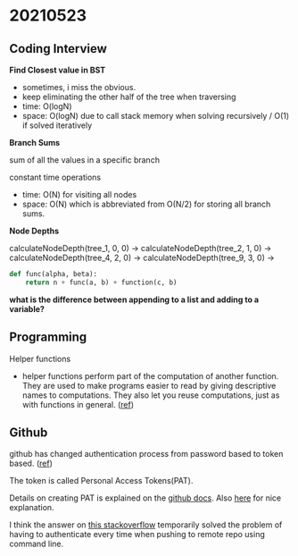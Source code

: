 # 20210523

## Coding Interview

**Find Closest value in BST**

- sometimes, i miss the obvious. 
- keep eliminating the other half of the tree when traversing 
- time: O(logN)
- space: O(logN) due to call stack memory when solving recursively / O(1) if solved iteratively 

**Branch Sums**

sum of all the values in a specific branch

constant time operations 

- time: O(N) for visiting all nodes
- space: O(N) which is abbreviated from O(N/2) for storing all branch sums. 

**Node Depths**

calculateNodeDepth(tree_1, 0, 0) -> calculateNodeDepth(tree_2, 1, 0) -> calculateNodeDepth(tree_4, 2, 0) -> calculateNodeDepth(tree_9, 3, 0) -> 

```python
def func(alpha, beta):
	return n + func(a, b) + function(c, b)

```

**what is the difference between appending to a list and adding to a variable?**



## Programming

Helper functions

- helper functions perform part of the computation of another function. They are used to make programs easier to read by giving descriptive names to computations. They also let you reuse computations, just as with functions in general. ([ref](https://web.cs.wpi.edu/~cs1101/a05/Docs/creating-helpers.html))



## Github

github has changed authentication process from password based to token based. ([ref](https://github.blog/2020-12-15-token-authentication-requirements-for-git-operations/))

The token is called Personal Access Tokens(PAT). 

Details on creating PAT is explained on the [github docs](https://docs.github.com/en/github/authenticating-to-github/keeping-your-account-and-data-secure/creating-a-personal-access-token). Also [here](https://www.learnhowtoprogram.com/intro-to-programming-evening/getting-started-with-intro-to-programming/creating-and-using-a-git-pat) for nice explanation. 

I think the answer on [this stackoverflow](https://stackoverflow.com/questions/5343068/is-there-a-way-to-cache-github-credentials-for-pushing-commits) temporarily solved the problem of having to authenticate every time when pushing to remote repo using command line. 

